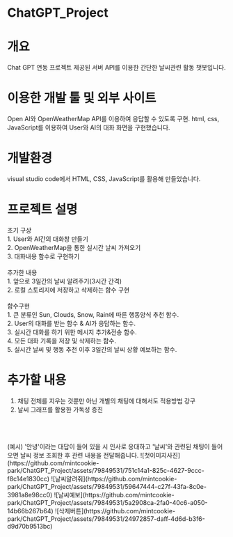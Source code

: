 # ChatGPT_Project

# 개요
   Chat GPT 연동 프로젝트
   제공된 서버 API를 이용한 간단한 날씨관련 활동 챗봇입니다.

# 이용한 개발 툴 및 외부 사이트
   Open AI와 OpenWeatherMap API를 이용하여 응답할 수 있도록 구현.
   html, css, JavaScript를 이용하여 User와 AI의 대화 화면을 구현했습니다.

# 개발환경
   visual studio code에서 HTML, CSS, JavaScript를 활용해 만들었습니다.

# 프로젝트 설명
   초기 구상<br>
      1. User와 AI간의 대화창 만들기<br>
      2. OpenWeatherMap을 통한 실시간 날씨 가져오기<br>
      3. 대화내용 함수로 구현하기<br>
   <br>
   추가한 내용<br>
      1. 앞으로 3일간의 날씨 알려주기(3시간 간격)<br>
      2. 로컬 스토리지에 저장하고 삭제하는 함수 구현<br>
   <br>
   함수구현<br>
      1. 큰 분류인 Sun, Clouds, Snow, Rain에 따른 행동양식 추천 함수.<br>
      2. User의 대화를 받는 함수 & AI가 응답하는 함수.<br>
      3. 실시간 대화를 하기 위한 메시지 추가&전송 함수.<br>
      4. 모든 대화 기록을 저장 및 삭제하는 함수.<br>
      5. 실시간 날씨 및 행동 추천 이후 3일간의 날씨 상황 예보하는 함수.<br>
   
# 추가할 내용
   1. 채팅 전체를 지우는 것뿐만 아닌 개별의 채팅에 대해서도 적용방법 강구<br>
   2. 날씨 그래프를 활용한 가독성 증진<br>
   <br>
   <br>
   <br>
   (예시)
   '안녕'이라는 대답이 들어 있을 시 인사로 응대하고
   '날씨'와 관련된 채팅이 들어오면 날씨 정보 조회한 후
   관련 내용을 전달해줍니다.
   ![첫이미지사진](https://github.com/mintcookie-park/ChatGPT_Project/assets/79849531/751c14a1-825c-4627-9ccc-f8c14e1830cc)
   ![날씨알려줘](https://github.com/mintcookie-park/ChatGPT_Project/assets/79849531/59647444-c27f-43fa-8c0e-3981a8e98cc0)
   ![날씨예보](https://github.com/mintcookie-park/ChatGPT_Project/assets/79849531/5a2908ca-2fa0-40c6-a050-14b66b267b64)
   ![삭제버튼](https://github.com/mintcookie-park/ChatGPT_Project/assets/79849531/24972857-daff-4d6d-b3f6-d9d70b9513bc)
